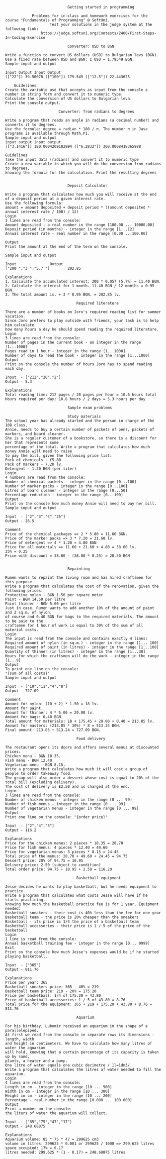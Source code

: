 								Getting started in programming
								
				Problems for in-class and homework exercises for the course "Fundamentals of Programming" @ SoftUni.
						Test your solutions in the judge system at the following link:
					https://judge.softuni.org/Contests/2400/First-Steps-In-Coding-Exercise
					
								Converter: USD to BGN
								
	Write a function to convert US dollars (USD) to Bulgarian levs (BGN). Use a fixed rate between USD and BGN: 1 USD = 1.79549 BGN.
	Sample input and output
	
	Input Output Input Output
	(["22"]) 39.50078 (["100"]) 179.549 (["12.5"]) 22.443625

		Guidelines
	Create the variable usd that accepts as input from the console a number in string form and convert it to numeric type.
	Calculate the conversion of US dollars to Bulgarian leva.
	Print the console output.
 
							Converter: from radians to degrees
							
	Write a program that reads an angle in radians (a decimal number) and converts it to degrees. 
	Use the formula: degree = radian * 180 / π. The number π in Java programs is available through Math.PI.
	Sample input and output
	input output input output
	(["3.1416"]) 180.0004209182994 (["6.2832"]) 360.0008418365988

	Guidelines
	Take the input data (radians) and convert it to numeric type
	Create a new variable in which you will do the conversion from radians to degrees,
	knowing the formula for the calculation. Print the resulting degrees
	
 
 								Deposit Calculator
								
	Write a program that calculates how much you will receive at the end of a deposit period at a given interest rate.
	Use the following formula: 
	amount = amount deposited + deposit period * ((amount deposited * annual interest rate / 100) / 12)
	Login
	3 lines are read from the console:
	Amount deposited - a real number in the range [100.00 ... 10000.00]
	Deposit period (in months) - integer in the range [1...12]
	Annual interest rate - real number in the range [0.00 ...100.00]
	
	Output
	Print the amount at the end of the term on the console.
	
	Sample input and output

	Input      			Output
	["200 ","3 ","5.7 "]    	202.85     
	
	Explanations
	1. Calculate the accumulated interest: 200 * 0.057 (5.7%) = 11.40 BGN.
	2. Calculate the interest for 1 month. 11.40 BGN / 12 months = 0.95 BGN.
	3. The total amount is. + 3 * 0.95 BGN. = 202.85 lv.
	
									Required literature
									
	There are a number of books on Joro's required reading list for summer vacation.
	Since Joro prefers to play outside with friends, your task is to help him calculate
	how many hours a day he should spend reading the required literature.
	Login
	3 lines are read from the console:
	Number of pages in the current book - an integer in the range [1...1000]
	Pages read in 1 hour - integer in the range [1...1000]
	Number of days to read the book - integer in the range [1...1000]
	Output
	Print on the console the number of hours Joro has to spend reading each day.
	
	Input  - ["212","20","2"] 
	Output - 5.3
	
	Explanations
	Total reading time: 212 pages / 20 pages per hour = 10.6 hours total
	Hours required per day: 10.6 hours / 2 days = 5.3 hours per day

								Sample exam problems
								
								Study materials
	The school year has already started and the person in charge of the 10B class,
	Annie, needs to buy a certain number of packets of pens, packets of markers, and board cleaner. 
	She is a regular customer of a bookstore, so there is a discount for her that represents some
	percentage of the total. Write a program that calculates how much money Annie will need to raise 
	to pay the bill, given the following price list: 
	Pack of chemicals - £5.80. 
	Pack of markers - 7.20 lv. 
	Detergent - 1.20 BGN (per liter)
	Login
	4 numbers are read from the console:
	Number of chemical packets - integer in the range [0...100]
	Number of marker packs - integer in the range [0...100]
	Litres of board cleaner - integer in the range [0...50]
	Percentage reduction - integer in the range [0...100]
	Output
	Print on the console how much money Annie will need to pay her bill.
	Sample input and output

	Input  - ["2","3","4","25"]
	Output - 28.5
	
	Comment
	Price of the chemical packages => 2 * 5.80 = 11.60 BGN.
	Price of the marker packs => 3 * 7.20 = 21.60 lv.
	Price of detergent => 4 * 1.20 = 4.80 BGN
	Price for all materials => 11.60 + 21.60 + 4.80 = 38.00 lv.
	25% = 0.25
	Price with discount = 38.00 - (38.00 * 0.25) = 28.50 BGN


								Repainting
								
	Rumen wants to repaint the living room and has hired craftsmen for this purpose.
	Write a program that calculates the cost of the renovation, given the following prices:
	Protective nylon - BGN 1.50 per square meter
	Paint - BGN 14.50 per litre
	Paint thinner - BGN 5.00 per litre
	Just in case, Rumen wants to add another 10% of the amount of paint and 2 sq.m. of nylon,
	of course and 0.40 BGN for bags to the required materials. The amount to be paid to the 
	craftsmen for 1 hour of work is equal to 30% of the sum of all material costs.
	Login
	The input is read from the console and contains exactly 4 lines:
	Required amount of nylon (in sq.m.) - integer in the range [1... 100]
	Required amount of paint (in litres) - integer in the range [1...100]
	Quantity of thinner (in litres) - integer in the range [1...30]
	Hours for which the craftsmen will do the work - integer in the range [1...9]
	Output
	To print one line on the console:
	"{sum of all costs}"
	Sample input and output

	Input  - ["10","11","4","8"]
	Output - 727.09
	
	Comment
	Amount for nylon: (10 + 2) * 1.50 = 18 lv.
	Amount for paint.
	Amount for thinner: 4 * 5.00 = 20.00 lv.
	Amount for bags: 0.40 BGN.
	Total amount for materials: 18 + 175.45 + 20.00 + 0.40 = 213.85 lv.
	Amount for masters: (213.85 * 30%) * 8 = 513.24 BGN.
	Final amount: 213.85 + 513.24 = 727.09 BGN.
	
									Food delivery
									
	The restaurant opens its doors and offers several menus at discounted prices: 
	Chicken menu - BGN 10.35. 
	Fish menu - BGN 12.40. 
	Vegetarian menu - BGN 8.15. 
	Write a program that calculates how much it will cost a group of people to order takeaway food.
	The group will also order a dessert whose cost is equal to 20% of the total bill (excluding delivery). 
	The cost of delivery is £2.50 and is charged at the end.  
	Login
	3 lines are read from the console:
	Number of chicken menus - integer in the range [0 ... 99]
	Number of fish menus - integer in the range [0 ... 99]
	Number of vegetarian menus - integer in the range [0 ... 99]
	Output
	Print one line on the console: "{order price}"
	
	Input  - ["2","4","3"]
	Output - 116.2
	
	Explanations
	Price for the chicken menus: 2 pieces * 10.35 = 20.70
	Price for fish menus: 4 pieces * 12.40 = 49.60
	Price for vegetarian menus: 3 pieces * 8.15 = 24.45
	Total price of the menus: 20.70 + 49.60 + 24.45 = 94.75
	Dessert price: 20% of 94.75 = 18.95
	Delivery price: 2.50 (subject to condition)
	Total order price: 94.75 + 18.95 + 2.50 = 116.20

									Basketball equipment
									
	Jesse decides he wants to play basketball, but he needs equipment to practice. 
	Write a program that calculates what costs Jesse will have if he starts practicing,
	knowing how much the basketball practice fee is for 1 year. Equipment needed: 
	Basketball sneakers - their cost is 40% less than the fee for one year
	Basketball team - the price is 20% cheaper than the sneakers
	Basketball - its price is 1/4 the price of a basketball team
	Basketball accessories - their price is 1 / 5 of the price of the basketball
	Login
	1 line is read from the console:
	Annual basketball training fee - integer in the range [0... 9999]
	Exit
	Print on the console how much Jesse's expenses would be if he started playing basketball.
	
	Input  - ["365"]
	Output - 811.76
	
	Explanations
	Price per year: 365
	Basketball sneakers price: 365 - 40% = 219
	Basketball team price: 219 - 20% = 175.20
	Price per basketball: 1/4 of 175.20 = 43.80
	Price of basketball accessories: 1 / 5 of 43.80 = 8.76
	Total price for the equipment: 365 + 219 + 175.20 + 43.80 + 8.76 = 811.76

									Aquarium
									
	For his birthday, Lubomir received an aquarium in the shape of a parallelepiped. 
	At first we read from the console in separate rows its dimensions - length, width 
	and height in centimeters. We have to calculate how many litres of water the aquarium
	will hold, knowing that a certain percentage of its capacity is taken up by sand, 
	plants, a heater and a pump. 
	One litre of water equals one cubic decimetre / 1l=1dm3/. 
	Write a program that calculates the litres of water needed to fill the aquarium.
	Login
	4 lines are read from the console:
	Length in cm - integer in the range [10 ... 500]
	Width in cm - integer in the range [10 ... 300]
	Height in cm - integer in the range [10 ... 200]
	Percentage - real number in the range [0.000 ... 100.000]
	Output
	Print a number on the console:
	the liters of water the aquarium will collect.
	
	Input  - ["85","75","47","17"]
	Output - 248.68875
	
	Explanations
	Aquarium volume: 85 * 75 * 47 = 299625 cm3
	volume in litres: 299625 * 0.001 or 299625 / 1000 => 299.625 litres
	space occupied: 17% = 0.17
	litres needed: 299.625 * (1 - 0.17) = 248.68875 litres

